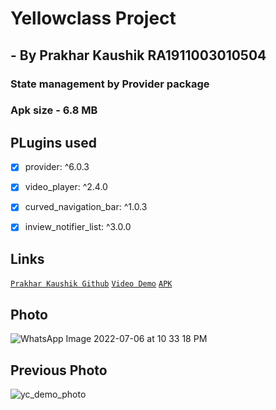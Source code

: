 # Yellowclass Project
## - By Prakhar Kaushik RA1911003010504

### State management by Provider package

### Apk size - 6.8 MB

## PLugins  used

  - [x]   provider: ^6.0.3
  - [x]   video_player: ^2.4.0
  - [x]   curved_navigation_bar: ^1.0.3 
  - [x]   inview_notifier_list: ^3.0.0


## Links 
 [`Prakhar Kaushik Github`](https://github.com/PrakharKaushik213)
 [`Video Demo`](https://drive.google.com/file/d/11A3-h8qu-vW76NspA0N1QH3rHmDj8Uv8/view?usp=sharing)
 [`APK`](https://drive.google.com/file/d/1ZeV5i1_YSeMlCq3lbNDUoK2rdDJ6eGDf/view?usp=sharing)



## Photo

![WhatsApp Image 2022-07-06 at 10 33 18 PM](https://user-images.githubusercontent.com/66511959/177605097-8ae0c7bd-9c1b-4479-a9a8-85f7133c1028.jpeg)

## Previous Photo

 ![yc_demo_photo](https://user-images.githubusercontent.com/66511959/177047704-21012398-dbb1-4572-8743-8c84c90ec3a6.jpeg)


